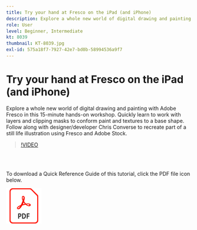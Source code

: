 ```yaml
---
title: Try your hand at Fresco on the iPad (and iPhone)
description: Explore a whole new world of digital drawing and painting with Adobe Fresco in this 15-minute hands-on workshop
role: User
level: Beginner, Intermediate
kt: 8039
thumbnail: KT-8039.jpg
exl-id: 575a18f7-7927-42e7-bd0b-58994536a9f7
---
```

# Try your hand at Fresco on the iPad (and iPhone)

Explore a whole new world of digital drawing and painting with Adobe Fresco in this 15-minute hands-on workshop. Quickly learn to work with layers and clipping masks to conform paint and textures to a base shape. Follow along with designer/developer Chris Converse to recreate part of a still life illustration using Fresco and Adobe Stock.

>[!VIDEO](https://video.tv.adobe.com/v/333804?hidetitle=true)

<br>&nbsp;

To download a Quick Reference Guide of this tutorial, click the PDF file icon below.

[![PDF File Icon](../assets/acrobat_PDF_96.png)](../quick-reference/Frescoworkshop.pdf)
